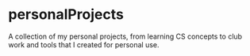# personalProjects
A collection of my personal projects, from learning CS concepts to club work and tools that I created for personal use.
